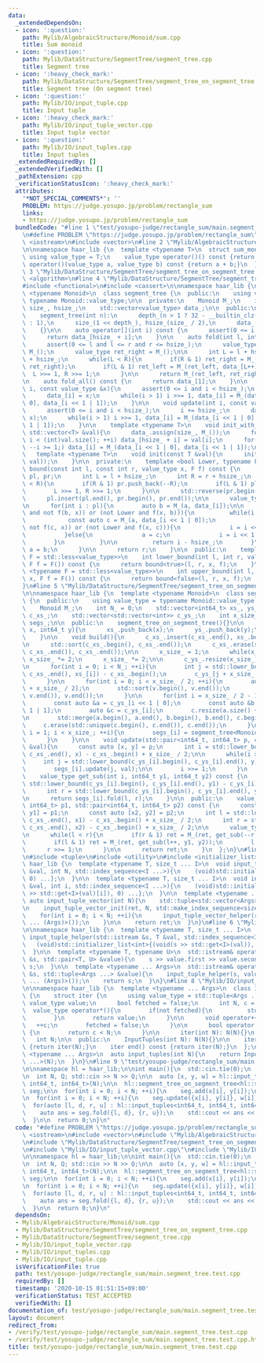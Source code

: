 ```yaml
---
data:
  _extendedDependsOn:
  - icon: ':question:'
    path: Mylib/AlgebraicStructure/Monoid/sum.cpp
    title: Sum monoid
  - icon: ':question:'
    path: Mylib/DataStructure/SegmentTree/segment_tree.cpp
    title: Segment tree
  - icon: ':heavy_check_mark:'
    path: Mylib/DataStructure/SegmentTree/segment_tree_on_segment_tree.cpp
    title: Segment tree (On segment tree)
  - icon: ':question:'
    path: Mylib/IO/input_tuple.cpp
    title: Input tuple
  - icon: ':heavy_check_mark:'
    path: Mylib/IO/input_tuple_vector.cpp
    title: Input tuple vector
  - icon: ':question:'
    path: Mylib/IO/input_tuples.cpp
    title: Input tuples
  _extendedRequiredBy: []
  _extendedVerifiedWith: []
  _pathExtension: cpp
  _verificationStatusIcon: ':heavy_check_mark:'
  attributes:
    '*NOT_SPECIAL_COMMENTS*': ''
    PROBLEM: https://judge.yosupo.jp/problem/rectangle_sum
    links:
    - https://judge.yosupo.jp/problem/rectangle_sum
  bundledCode: "#line 1 \"test/yosupo-judge/rectangle_sum/main.segment_tree.test.cpp\"\
    \n#define PROBLEM \"https://judge.yosupo.jp/problem/rectangle_sum\"\n\n#include\
    \ <iostream>\n#include <vector>\n#line 2 \"Mylib/AlgebraicStructure/Monoid/sum.cpp\"\
    \n\nnamespace haar_lib {\n  template <typename T>\n  struct sum_monoid {\n   \
    \ using value_type = T;\n    value_type operator()() const {return 0;}\n    value_type\
    \ operator()(value_type a, value_type b) const {return a + b;}\n  };\n}\n#line\
    \ 3 \"Mylib/DataStructure/SegmentTree/segment_tree_on_segment_tree.cpp\"\n#include\
    \ <algorithm>\n#line 4 \"Mylib/DataStructure/SegmentTree/segment_tree.cpp\"\n\
    #include <functional>\n#include <cassert>\n\nnamespace haar_lib {\n  template\
    \ <typename Monoid>\n  class segment_tree {\n  public:\n    using value_type =\
    \ typename Monoid::value_type;\n\n  private:\n    Monoid M_;\n    int depth_,\
    \ size_, hsize_;\n    std::vector<value_type> data_;\n\n  public:\n    segment_tree(){}\n\
    \    segment_tree(int n):\n      depth_(n > 1 ? 32 - __builtin_clz(n - 1) + 1\
    \ : 1),\n      size_(1 << depth_), hsize_(size_ / 2),\n      data_(size_, M_())\n\
    \    {}\n\n    auto operator[](int i) const {\n      assert(0 <= i and i < hsize_);\n\
    \      return data_[hsize_ + i];\n    }\n\n    auto fold(int l, int r) const {\n\
    \      assert(0 <= l and l <= r and r <= hsize_);\n      value_type ret_left =\
    \ M_();\n      value_type ret_right = M_();\n\n      int L = l + hsize_, R = r\
    \ + hsize_;\n      while(L < R){\n        if(R & 1) ret_right = M_(data_[--R],\
    \ ret_right);\n        if(L & 1) ret_left = M_(ret_left, data_[L++]);\n      \
    \  L >>= 1, R >>= 1;\n      }\n\n      return M_(ret_left, ret_right);\n    }\n\
    \n    auto fold_all() const {\n      return data_[1];\n    }\n\n    void set(int\
    \ i, const value_type &x){\n      assert(0 <= i and i < hsize_);\n      i += hsize_;\n\
    \      data_[i] = x;\n      while(i > 1) i >>= 1, data_[i] = M_(data_[i << 1 |\
    \ 0], data_[i << 1 | 1]);\n    }\n\n    void update(int i, const value_type &x){\n\
    \      assert(0 <= i and i < hsize_);\n      i += hsize_;\n      data_[i] = M_(data_[i],\
    \ x);\n      while(i > 1) i >>= 1, data_[i] = M_(data_[i << 1 | 0], data_[i <<\
    \ 1 | 1]);\n    }\n\n    template <typename T>\n    void init_with_vector(const\
    \ std::vector<T> &val){\n      data_.assign(size_, M_());\n      for(int i = 0;\
    \ i < (int)val.size(); ++i) data_[hsize_ + i] = val[i];\n      for(int i = hsize_;\
    \ --i >= 1;) data_[i] = M_(data_[i << 1 | 0], data_[i << 1 | 1]);\n    }\n\n \
    \   template <typename T>\n    void init(const T &val){\n      init_with_vector(std::vector<value_type>(hsize_,\
    \ val));\n    }\n\n  private:\n    template <bool Lower, typename F>\n    int\
    \ bound(const int l, const int r, value_type x, F f) const {\n      std::vector<int>\
    \ pl, pr;\n      int L = l + hsize_;\n      int R = r + hsize_;\n      while(L\
    \ < R){\n        if(R & 1) pr.push_back(--R);\n        if(L & 1) pl.push_back(L++);\n\
    \        L >>= 1, R >>= 1;\n      }\n\n      std::reverse(pr.begin(), pr.end());\n\
    \      pl.insert(pl.end(), pr.begin(), pr.end());\n\n      value_type a = M_();\n\
    \n      for(int i : pl){\n        auto b = M_(a, data_[i]);\n\n        if((Lower\
    \ and not f(b, x)) or (not Lower and f(x, b))){\n          while(i < hsize_){\n\
    \            const auto c = M_(a, data_[i << 1 | 0]);\n            if((Lower and\
    \ not f(c, x)) or (not Lower and f(x, c))){\n              i = i << 1 | 0;\n \
    \           }else{\n              a = c;\n              i = i << 1 | 1;\n    \
    \        }\n          }\n\n          return i - hsize_;\n        }\n\n       \
    \ a = b;\n      }\n\n      return r;\n    }\n\n  public:\n    template <typename\
    \ F = std::less<value_type>>\n    int lower_bound(int l, int r, value_type x,\
    \ F f = F()) const {\n      return bound<true>(l, r, x, f);\n    }\n\n    template\
    \ <typename F = std::less<value_type>>\n    int upper_bound(int l, int r, value_type\
    \ x, F f = F()) const {\n      return bound<false>(l, r, x, f);\n    }\n  };\n\
    }\n#line 5 \"Mylib/DataStructure/SegmentTree/segment_tree_on_segment_tree.cpp\"\
    \n\nnamespace haar_lib {\n  template <typename Monoid>\n  class segment_tree_on_segment_tree\
    \ {\n  public:\n    using value_type = typename Monoid::value_type;\n\n  private:\n\
    \    Monoid M_;\n    int N_ = 0;\n    std::vector<int64_t> xs_, ys_;\n    std::vector<int>\
    \ c_xs_;\n    std::vector<std::vector<int>> c_ys_;\n    int x_size_;\n    std::vector<segment_tree<Monoid>>\
    \ segs_;\n\n  public:\n    segment_tree_on_segment_tree(){}\n\n    void add(int64_t\
    \ x, int64_t y){\n      xs_.push_back(x);\n      ys_.push_back(y);\n      ++N_;\n\
    \    }\n\n    void build(){\n      c_xs_.insert(c_xs_.end(), xs_.begin(), xs_.end());\n\
    \n      std::sort(c_xs_.begin(), c_xs_.end());\n      c_xs_.erase(std::unique(c_xs_.begin(),\
    \ c_xs_.end()), c_xs_.end());\n\n      x_size_ = 1;\n      while(x_size_ < (int)c_xs_.size())\
    \ x_size_ *= 2;\n      x_size_ *= 2;\n\n      c_ys_.resize(x_size_);\n      segs_.resize(x_size_);\n\
    \n      for(int i = 0; i < N_; ++i){\n        int j = std::lower_bound(c_xs_.begin(),\
    \ c_xs_.end(), xs_[i]) - c_xs_.begin();\n        c_ys_[j + x_size_ / 2].push_back(ys_[i]);\n\
    \      }\n\n      for(int i = 0; i < x_size_ / 2; ++i){\n        auto &v = c_ys_[i\
    \ + x_size_ / 2];\n        std::sort(v.begin(), v.end());\n        v.erase(std::unique(v.begin(),\
    \ v.end()), v.end());\n      }\n\n      for(int i = x_size_ / 2 - 1; i >= 1; --i){\n\
    \        const auto &a = c_ys_[i << 1 | 0];\n        const auto &b = c_ys_[i <<\
    \ 1 | 1];\n        auto &c = c_ys_[i];\n        c.resize(a.size() + b.size());\n\
    \n        std::merge(a.begin(), a.end(), b.begin(), b.end(), c.begin());\n   \
    \     c.erase(std::unique(c.begin(), c.end()), c.end());\n      }\n\n      for(int\
    \ i = 1; i < x_size_; ++i){\n        segs_[i] = segment_tree<Monoid>(c_ys_[i].size());\n\
    \      }\n    }\n\n    void update(std::pair<int64_t, int64_t> p, const value_type\
    \ &val){\n      const auto [x, y] = p;\n      int i = std::lower_bound(c_xs_.begin(),\
    \ c_xs_.end(), x) - c_xs_.begin() + x_size_ / 2;\n\n      while(i >= 1){\n   \
    \     int j = std::lower_bound(c_ys_[i].begin(), c_ys_[i].end(), y) - c_ys_[i].begin();\n\
    \        segs_[i].update(j, val);\n\n        i >>= 1;\n      }\n    }\n\n  private:\n\
    \    value_type get_sub(int i, int64_t y1, int64_t y2) const {\n      int l =\
    \ std::lower_bound(c_ys_[i].begin(), c_ys_[i].end(), y1) - c_ys_[i].begin();\n\
    \      int r = std::lower_bound(c_ys_[i].begin(), c_ys_[i].end(), y2) - c_ys_[i].begin();\n\
    \n      return segs_[i].fold(l, r);\n    }\n\n  public:\n    value_type fold(std::pair<int64_t,\
    \ int64_t> p1, std::pair<int64_t, int64_t> p2) const {\n      const auto [x1,\
    \ y1] = p1;\n      const auto [x2, y2] = p2;\n      int l = std::lower_bound(c_xs_.begin(),\
    \ c_xs_.end(), x1) - c_xs_.begin() + x_size_ / 2;\n      int r = std::lower_bound(c_xs_.begin(),\
    \ c_xs_.end(), x2) - c_xs_.begin() + x_size_ / 2;\n\n      value_type ret = M_();\n\
    \n      while(l < r){\n        if(r & 1) ret = M_(ret, get_sub(--r, y1, y2));\n\
    \        if(l & 1) ret = M_(ret, get_sub(l++, y1, y2));\n        l >>= 1;\n  \
    \      r >>= 1;\n      }\n\n      return ret;\n    }\n  };\n}\n#line 4 \"Mylib/IO/input_tuple_vector.cpp\"\
    \n#include <tuple>\n#include <utility>\n#include <initializer_list>\n\nnamespace\
    \ haar_lib {\n  template <typename T, size_t ... I>\n  void input_tuple_vector_init(T\
    \ &val, int N, std::index_sequence<I ...>){\n    (void)std::initializer_list<int>{(void(std::get<I>(val).resize(N)),\
    \ 0) ...};\n  }\n\n  template <typename T, size_t ... I>\n  void input_tuple_vector_helper(T\
    \ &val, int i, std::index_sequence<I ...>){\n    (void)std::initializer_list<int>{(void(std::cin\
    \ >> std::get<I>(val)[i]), 0) ...};\n  }\n\n  template <typename ... Args>\n \
    \ auto input_tuple_vector(int N){\n    std::tuple<std::vector<Args> ...> ret;\n\
    \n    input_tuple_vector_init(ret, N, std::make_index_sequence<sizeof ... (Args)>());\n\
    \    for(int i = 0; i < N; ++i){\n      input_tuple_vector_helper(ret, i, std::make_index_sequence<sizeof\
    \ ... (Args)>());\n    }\n\n    return ret;\n  }\n}\n#line 6 \"Mylib/IO/input_tuple.cpp\"\
    \n\nnamespace haar_lib {\n  template <typename T, size_t ... I>\n  static void\
    \ input_tuple_helper(std::istream &s, T &val, std::index_sequence<I ...>){\n \
    \   (void)std::initializer_list<int>{(void(s >> std::get<I>(val)), 0) ...};\n\
    \  }\n\n  template <typename T, typename U>\n  std::istream& operator>>(std::istream\
    \ &s, std::pair<T, U> &value){\n    s >> value.first >> value.second;\n    return\
    \ s;\n  }\n\n  template <typename ... Args>\n  std::istream& operator>>(std::istream\
    \ &s, std::tuple<Args ...> &value){\n    input_tuple_helper(s, value, std::make_index_sequence<sizeof\
    \ ... (Args)>());\n    return s;\n  }\n}\n#line 8 \"Mylib/IO/input_tuples.cpp\"\
    \n\nnamespace haar_lib {\n  template <typename ... Args>\n  class InputTuples\
    \ {\n    struct iter {\n      using value_type = std::tuple<Args ...>;\n     \
    \ value_type value;\n      bool fetched = false;\n      int N, c = 0;\n\n    \
    \  value_type operator*(){\n        if(not fetched){\n          std::cin >> value;\n\
    \        }\n        return value;\n      }\n\n      void operator++(){\n     \
    \   ++c;\n        fetched = false;\n      }\n\n      bool operator!=(iter &) const\
    \ {\n        return c < N;\n      }\n\n      iter(int N): N(N){}\n    };\n\n \
    \   int N;\n\n  public:\n    InputTuples(int N): N(N){}\n\n    iter begin() const\
    \ {return iter(N);}\n    iter end() const {return iter(N);}\n  };\n\n  template\
    \ <typename ... Args>\n  auto input_tuples(int N){\n    return InputTuples<Args\
    \ ...>(N);\n  }\n}\n#line 9 \"test/yosupo-judge/rectangle_sum/main.segment_tree.test.cpp\"\
    \n\nnamespace hl = haar_lib;\n\nint main(){\n  std::cin.tie(0);\n  std::ios::sync_with_stdio(false);\n\
    \n  int N, Q; std::cin >> N >> Q;\n\n  auto [x, y, w] = hl::input_tuple_vector<int64_t,\
    \ int64_t, int64_t>(N);\n\n  hl::segment_tree_on_segment_tree<hl::sum_monoid<int64_t>>\
    \ seg;\n\n  for(int i = 0; i < N; ++i){\n    seg.add(x[i], y[i]);\n  }\n\n  seg.build();\n\
    \n  for(int i = 0; i < N; ++i){\n    seg.update({x[i], y[i]}, w[i]);\n  }\n\n\
    \  for(auto [l, d, r, u] : hl::input_tuples<int64_t, int64_t, int64_t, int64_t>(Q)){\n\
    \    auto ans = seg.fold({l, d}, {r, u});\n    std::cout << ans << std::endl;\n\
    \  }\n\n  return 0;\n}\n"
  code: "#define PROBLEM \"https://judge.yosupo.jp/problem/rectangle_sum\"\n\n#include\
    \ <iostream>\n#include <vector>\n#include \"Mylib/AlgebraicStructure/Monoid/sum.cpp\"\
    \n#include \"Mylib/DataStructure/SegmentTree/segment_tree_on_segment_tree.cpp\"\
    \n#include \"Mylib/IO/input_tuple_vector.cpp\"\n#include \"Mylib/IO/input_tuples.cpp\"\
    \n\nnamespace hl = haar_lib;\n\nint main(){\n  std::cin.tie(0);\n  std::ios::sync_with_stdio(false);\n\
    \n  int N, Q; std::cin >> N >> Q;\n\n  auto [x, y, w] = hl::input_tuple_vector<int64_t,\
    \ int64_t, int64_t>(N);\n\n  hl::segment_tree_on_segment_tree<hl::sum_monoid<int64_t>>\
    \ seg;\n\n  for(int i = 0; i < N; ++i){\n    seg.add(x[i], y[i]);\n  }\n\n  seg.build();\n\
    \n  for(int i = 0; i < N; ++i){\n    seg.update({x[i], y[i]}, w[i]);\n  }\n\n\
    \  for(auto [l, d, r, u] : hl::input_tuples<int64_t, int64_t, int64_t, int64_t>(Q)){\n\
    \    auto ans = seg.fold({l, d}, {r, u});\n    std::cout << ans << std::endl;\n\
    \  }\n\n  return 0;\n}\n"
  dependsOn:
  - Mylib/AlgebraicStructure/Monoid/sum.cpp
  - Mylib/DataStructure/SegmentTree/segment_tree_on_segment_tree.cpp
  - Mylib/DataStructure/SegmentTree/segment_tree.cpp
  - Mylib/IO/input_tuple_vector.cpp
  - Mylib/IO/input_tuples.cpp
  - Mylib/IO/input_tuple.cpp
  isVerificationFile: true
  path: test/yosupo-judge/rectangle_sum/main.segment_tree.test.cpp
  requiredBy: []
  timestamp: '2020-10-15 01:51:15+09:00'
  verificationStatus: TEST_ACCEPTED
  verifiedWith: []
documentation_of: test/yosupo-judge/rectangle_sum/main.segment_tree.test.cpp
layout: document
redirect_from:
- /verify/test/yosupo-judge/rectangle_sum/main.segment_tree.test.cpp
- /verify/test/yosupo-judge/rectangle_sum/main.segment_tree.test.cpp.html
title: test/yosupo-judge/rectangle_sum/main.segment_tree.test.cpp
---
```

